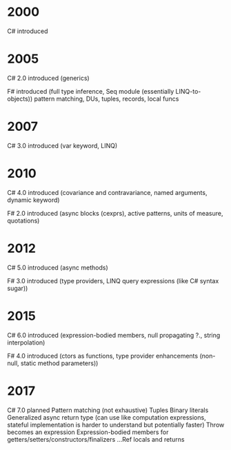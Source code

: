 # 2000

C# introduced

# 2005

C# 2.0 introduced (generics)

F# introduced
  (full type inference, Seq module (essentially LINQ-to-objects))
  pattern matching, DUs, tuples, records, local funcs

# 2007

C# 3.0 introduced (var keyword, LINQ)

# 2010

C# 4.0 introduced (covariance and contravariance, named arguments, dynamic keyword)

F# 2.0 introduced (async blocks (cexprs), active patterns, units of measure, quotations)

# 2012

C# 5.0 introduced (async methods)

F# 3.0 introduced (type providers, LINQ query expressions (like C# syntax sugar))

# 2015

C# 6.0 introduced (expression-bodied members, null propagating ?., string interpolation)

F# 4.0 introduced (ctors as functions, type provider enhancements (non-null, static method parameters))

# 2017

C# 7.0 planned
    Pattern matching (not exhaustive)
    Tuples
    Binary literals
    Generalized async return type
      (can use like computation expressions, stateful implementation is harder to understand but potentially faster)
    Throw becomes an expression
    Expression-bodied members for getters/setters/constructors/finalizers
    ...Ref locals and returns